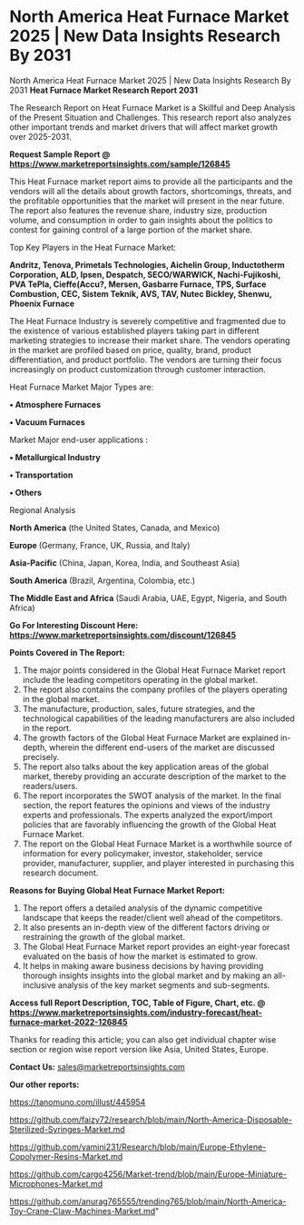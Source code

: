 # North America Heat Furnace Market 2025 | New Data Insights Research By 2031
North America Heat Furnace Market 2025 | New Data Insights Research By 2031
<strong>Heat Furnace Market Research Report 2031</strong>

The Research Report on Heat Furnace Market is a Skillful and Deep Analysis of the Present Situation and Challenges. This research report also analyzes other important trends and market drivers that will affect market growth over 2025-2031.

<strong>Request Sample Report @ <a href=https://www.marketreportsinsights.com/sample/126845>https://www.marketreportsinsights.com/sample/126845</a></strong>

This Heat Furnace market report aims to provide all the participants and the vendors will all the details about growth factors, shortcomings, threats, and the profitable opportunities that the market will present in the near future. The report also features the revenue share, industry size, production volume, and consumption in order to gain insights about the politics to contest for gaining control of a large portion of the market share.

Top Key Players in the Heat Furnace Market:

<strong>Andritz, Tenova, Primetals Technologies, Aichelin Group, Inductotherm Corporation, ALD, Ipsen, Despatch, SECO/WARWICK, Nachi-Fujikoshi, PVA TePla, Cieffe(Accu?, Mersen, Gasbarre Furnace, TPS, Surface Combustion, CEC, Sistem Teknik, AVS, TAV, Nutec Bickley, Shenwu, Phoenix Furnace</strong>

The Heat Furnace Industry is severely competitive and fragmented due to the existence of various established players taking part in different marketing strategies to increase their market share. The vendors operating in the market are profiled based on price, quality, brand, product differentiation, and product portfolio. The vendors are turning their focus increasingly on product customization through customer interaction.

Heat Furnace Market Major Types are:

<strong>• Atmosphere Furnaces

• Vacuum Furnaces</strong>

Market Major end-user applications :

<strong>• Metallurgical Industry

• Transportation 

• Others</strong>

Regional Analysis

</u><strong><b>North America</b></strong> (the United States, Canada, and Mexico)

<strong><b>Europe </b></strong>(Germany, France, UK, Russia, and Italy)

<strong><b>Asia-Pacific</b></strong> (China, Japan, Korea, India, and Southeast Asia)

<strong><b>South America</b></strong> (Brazil, Argentina, Colombia, etc.)

<strong><b>The Middle East and Africa</b></strong> (Saudi Arabia, UAE, Egypt, Nigeria, and South Africa)

<strong>Go For Interesting Discount Here: <a href=https://www.marketreportsinsights.com/discount/126845>https://www.marketreportsinsights.com/discount/126845</a></strong>

<strong>Points Covered in The Report:</strong>
<ol>
  <li>The major points considered in the Global Heat Furnace Market report include the leading competitors operating in the global market.</li>
  <li>The report also contains the company profiles of the players operating in the global market.</li>
  <li>The manufacture, production, sales, future strategies, and the technological capabilities of the leading manufacturers are also included in the report.</li>
  <li>The growth factors of the Global Heat Furnace Market are explained in-depth, wherein the different end-users of the market are discussed precisely.</li>
  <li>The report also talks about the key application areas of the global market, thereby providing an accurate description of the market to the readers/users.</li>
  <li>The report incorporates the SWOT analysis of the market. In the final section, the report features the opinions and views of the industry experts and professionals. The experts analyzed the export/import policies that are favorably influencing the growth of the Global Heat Furnace Market.</li>
  <li>The report on the Global Heat Furnace Market is a worthwhile source of information for every policymaker, investor, stakeholder, service provider, manufacturer, supplier, and player interested in purchasing this research document.</li>
</ol>
<strong>Reasons for Buying Global Heat Furnace Market Report:</strong>

<ol>
  <li>The report offers a detailed analysis of the dynamic competitive landscape that keeps the reader/client well ahead of the competitors.</li>
  <li>It also presents an in-depth view of the different factors driving or restraining the growth of the global market.</li>
  <li>The Global Heat Furnace Market report provides an eight-year forecast evaluated on the basis of how the market is estimated to grow.</li>
  <li>It helps in making aware business decisions by having providing thorough insights insights into the global market and by making an all-inclusive analysis of the key market segments and sub-segments.</li>
</ol>
<strong>Access full Report Description, TOC, Table of Figure, Chart, etc. @ <a href=https://www.marketreportsinsights.com/industry-forecast/heat-furnace-market-2022-126845>https://www.marketreportsinsights.com/industry-forecast/heat-furnace-market-2022-126845</a></strong>


Thanks for reading this article; you can also get individual chapter wise section or region wise report version like Asia, United States, Europe.

<strong>Contact Us:</strong>
sales@marketreportsinsights.com

<strong>Our other reports:</strong>

<a href=https://tanomuno.com/illust/445954>https://tanomuno.com/illust/445954</a>

<a href=https://github.com/faizy72/research/blob/main/North-America-Disposable-Sterilized-Syringes-Market.md>https://github.com/faizy72/research/blob/main/North-America-Disposable-Sterilized-Syringes-Market.md</a>

<a href=https://github.com/yamini231/Research/blob/main/Europe-Ethylene-Copolymer-Resins-Market.md>https://github.com/yamini231/Research/blob/main/Europe-Ethylene-Copolymer-Resins-Market.md</a>

<a href=https://github.com/cargo4256/Market-trend/blob/main/Europe-Miniature-Microphones-Market.md>https://github.com/cargo4256/Market-trend/blob/main/Europe-Miniature-Microphones-Market.md</a>

<a href=https://github.com/anurag765555/trending765/blob/main/North-America-Toy-Crane-Claw-Machines-Market.md>https://github.com/anurag765555/trending765/blob/main/North-America-Toy-Crane-Claw-Machines-Market.md</a>"
